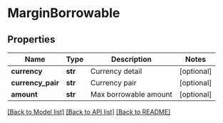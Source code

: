 # MarginBorrowable

## Properties
Name | Type | Description | Notes
------------ | ------------- | ------------- | -------------
**currency** | **str** | Currency detail | [optional] 
**currency_pair** | **str** | Currency pair | [optional] 
**amount** | **str** | Max borrowable amount | [optional] 

[[Back to Model list]](../README.md#documentation-for-models) [[Back to API list]](../README.md#documentation-for-api-endpoints) [[Back to README]](../README.md)


